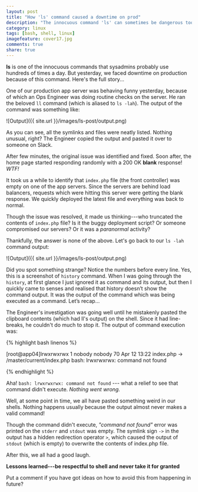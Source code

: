```yaml
---
layout: post
title: "How 'ls' command caused a downtime on prod"
description: "The innocuous command 'ls' can sometimes be dangerous too. Read how."
category: linux
tags: [bash, shell, linux]
imagefeature: cover17.jpg
comments: true
share: true
---
```


**ls** is one of the innocuous commands that sysadmins probably use hundreds of times a day. But yesterday, we faced downtime on production because of this command. Here's the full story...

One of our production app server was behaving funny yesterday, because of which an Ops Engineer was doing routine checks on the server. He ran the beloved `ll` command (which is aliased to `ls -lah`). The output of the command was something like:

![Output]({{ site.url }}/images/ls-post/output.png)

As you can see, all the symlinks and files were neatly listed. Nothing unusual, right? The Engineer copied the output and pasted it over to someone on Slack.

After few minutes, the original issue was identified and fixed. Soon after, the home page started responding randomly with a 200 OK **blank** response! *WTF!*

It took us a while to identify that `index.php` file (the front controller) was empty on one of the app servers. Since the servers are behind load balancers, requests which were hitting this server were getting the blank response. We quickly deployed the latest file and everything was back to normal.

Though the issue was resolved, it made us thinking---who truncated the contents of `index.php` file? Is it the buggy deployment script? Or someone compromised our servers? Or it was a _paranormal_ activity?

Thankfully, the answer is none of the above. Let's go back to our `ls -lah` command output:

![Output]({{ site.url }}/images/ls-post/output.png)

Did you spot something strange? Notice the numbers before every line. Yes, this is a screenshot of `history` command. When I was going through the `history`, at first glance I just ignored it as command and its output, but then I quickly came to senses and realised that history doesn’t show the command output. It was the output of the command which was being executed as a command. Let’s recap…

The Engineer's investigation was going well until he mistakenly pasted the clipboard contents (which had ll's output) on the shell. Since it had line-breaks, he couldn't do much to stop it. The output of command execution was:

{% highlight bash linenos %}

[root@app04]lrwxrwxrwx 1 nobody nobody 70 Apr 12 13:22 index.php -> /master/current/index.php
bash: lrwxrwxrwx: command not found

{% endhighlight %}

Aha! `bash: lrwxrwxrwx: command not found` --- what a relief to see that command didn't execute. _Nothing went wrong._

Well, at some point in time, we all have pasted something weird in our shells. Nothing happens usually because the output almost never makes a valid command!

Though the command didn't execute, _"command not found"_ error was printed on the `stderr` and `stdout` was empty. The symlink sign `->` in the output has a hidden redirection operator `>`, which caused the output of `stdout` (which is empty) to overwrite the contents of index.php file.

After this, we all had a good laugh.

**Lessons learned---be respectful to shell and never take it for granted**

Put a comment if you have got ideas on how to avoid this from happening in future?
